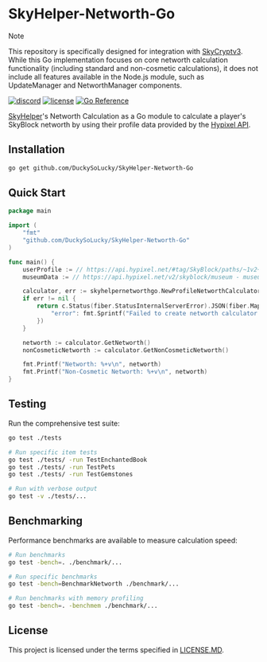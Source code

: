 # SkyHelper-Networth-Go

> [!NOTE] 
> This repository is specifically designed for integration with [SkyCryptv3](https://github.com/DuckySoLucky/SkyCryptv3/). While this Go implementation focuses on core networth calculation functionality (including standard and non-cosmetic calculations), it does not include all features available in the Node.js module, such as UpdateManager and NetworthManager components.

[![discord](https://img.shields.io/discord/720018827433345138?logo=discord)](https://discord.com/invite/fd4Be4W)
[![license](https://img.shields.io/badge/license-MIT-green)](LICENSE)
[![Go Reference](https://pkg.go.dev/badge/github.com/github.com/DuckySoLucky/SkyHelper-Networth-Go.svg)](https://pkg.go.dev/github.com/github.com/DuckySoLucky/SkyHelper-Networth-Go)

[SkyHelper](https://skyhelper.altpapier.dev/)'s Networth Calculation as a Go module to calculate a player's SkyBlock networth by using their profile data provided by the [Hypixel API](https://api.hypixel.net/).

## Installation

```bash
go get github.com/DuckySoLucky/SkyHelper-Networth-Go
```

## Quick Start

```go
package main

import (
    "fmt"
    "github.com/DuckySoLucky/SkyHelper-Networth-Go"
)

func main() {
    userProfile := // https://api.hypixel.net/#tag/SkyBlock/paths/~1v2~1skyblock~1profile/get - profile.Members[uuid]
    museumData := // https://api.hypixel.net/v2/skyblock/museum - museum.Members[uuid]

	calculator, err := skyhelpernetworthgo.NewProfileNetworthCalculator(userProfile, museumData, profile.Banking.Balance)
	if err != nil {
		return c.Status(fiber.StatusInternalServerError).JSON(fiber.Map{
			"error": fmt.Sprintf("Failed to create networth calculator: %v", err),
		})
	}

    networth := calculator.GetNetworth()
    nonCosmeticNetworth := calculator.GetNonCosmeticNetworth()

    fmt.Printf("Networth: %+v\n", networth)
    fmt.Printf("Non-Cosmetic Networth: %+v\n", networth)
}
```


## Testing

Run the comprehensive test suite:

```bash
go test ./tests

# Run specific item tests
go test ./tests/ -run TestEnchantedBook
go test ./tests/ -run TestPets
go test ./tests/ -run TestGemstones

# Run with verbose output
go test -v ./tests/...
```

## Benchmarking

Performance benchmarks are available to measure calculation speed:

```bash
# Run benchmarks
go test -bench=. ./benchmark/...

# Run specific benchmarks
go test -bench=BenchmarkNetworth ./benchmark/...

# Run benchmarks with memory profiling
go test -bench=. -benchmem ./benchmark/...
```

## License

This project is licensed under the terms specified in [LICENSE.MD](LICENSE.MD).

